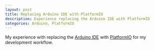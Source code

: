 ```yaml
---
layout: post
title: Replacing Arduino IDE with PlatformIO
description: Experience replacing the Arduino IDE with PlatformIO
categories: Arduino, PlatformIO
---
```


My experience with replacing the [Arduino IDE](https://www.arduino.cc/en/Main/Software) with [PlatformIO](http://platformio.org/) for my development workflow.
